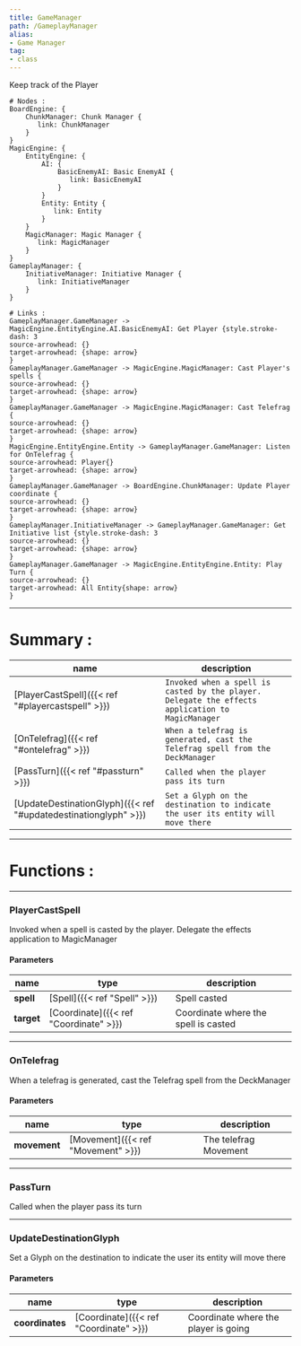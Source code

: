 ```yaml
---
title: GameManager
path: /GameplayManager
alias: 
- Game Manager
tag: 
- class
---
```

Keep track of the Player
```d2
# Nodes :
BoardEngine: {
    ChunkManager: Chunk Manager {
       link: ChunkManager
    }
}
MagicEngine: {
    EntityEngine: {
        AI: {
            BasicEnemyAI: Basic EnemyAI {
               link: BasicEnemyAI
            }
        }
        Entity: Entity {
           link: Entity
        }
    }
    MagicManager: Magic Manager {
       link: MagicManager
    }
}
GameplayManager: {
    InitiativeManager: Initiative Manager {
       link: InitiativeManager
    }
}

# Links :
GameplayManager.GameManager -> MagicEngine.EntityEngine.AI.BasicEnemyAI: Get Player {style.stroke-dash: 3
source-arrowhead: {}
target-arrowhead: {shape: arrow}
}
GameplayManager.GameManager -> MagicEngine.MagicManager: Cast Player's spells {
source-arrowhead: {}
target-arrowhead: {shape: arrow}
}
GameplayManager.GameManager -> MagicEngine.MagicManager: Cast Telefrag {
source-arrowhead: {}
target-arrowhead: {shape: arrow}
}
MagicEngine.EntityEngine.Entity -> GameplayManager.GameManager: Listen for OnTelefrag {
source-arrowhead: Player{}
target-arrowhead: {shape: arrow}
}
GameplayManager.GameManager -> BoardEngine.ChunkManager: Update Player coordinate {
source-arrowhead: {}
target-arrowhead: {shape: arrow}
}
GameplayManager.InitiativeManager -> GameplayManager.GameManager: Get Initiative list {style.stroke-dash: 3
source-arrowhead: {}
target-arrowhead: {shape: arrow}
}
GameplayManager.GameManager -> MagicEngine.EntityEngine.Entity: Play Turn {
source-arrowhead: {}
target-arrowhead: All Entity{shape: arrow}
}

```
---
# Summary :
name|description
----|----
[PlayerCastSpell]({{< ref "#playercastspell" >}}) | `Invoked when a spell is casted by the player. Delegate the effects application to MagicManager`
[OnTelefrag]({{< ref "#ontelefrag" >}}) | `When a telefrag is generated, cast the Telefrag spell from the DeckManager`
[PassTurn]({{< ref "#passturn" >}}) | `Called when the player pass its turn`
[UpdateDestinationGlyph]({{< ref "#updatedestinationglyph" >}}) | `Set a Glyph on the destination to indicate the user its entity will move there`

---
# Functions :

---
### PlayerCastSpell
Invoked when a spell is casted by the player. Delegate the effects application to MagicManager

#### Parameters
name|type|description
-----|-----|-----
**spell**|[Spell]({{< ref "Spell" >}})|Spell casted
**target**|[Coordinate]({{< ref "Coordinate" >}})|Coordinate where the spell is casted

---
### OnTelefrag
When a telefrag is generated, cast the Telefrag spell from the DeckManager

#### Parameters
name|type|description
-----|-----|-----
**movement**|[Movement]({{< ref "Movement" >}})|The telefrag Movement

---
### PassTurn
Called when the player pass its turn

---
### UpdateDestinationGlyph
Set a Glyph on the destination to indicate the user its entity will move there

#### Parameters
name|type|description
-----|-----|-----
**coordinates**|[Coordinate]({{< ref "Coordinate" >}})|Coordinate where the player is going

